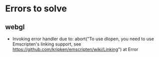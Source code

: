 # Errors to solve

## webgl

- Invoking error handler due to: abort("To use dlopen, you need to use Emscripten's linking support, see https://github.com/kripken/emscripten/wiki/Linking") at Error
